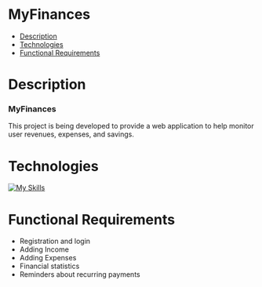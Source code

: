 # MyFinances
* [Description](#general-info)
* [Technologies](#technologies)
* [Functional Requirements](#functional-requirements)

# Description
### MyFinances
This project is being developed to provide a web application to help monitor user revenues, expenses, and savings.

# Technologies
[![My Skills](https://skillicons.dev/icons?i=html,css,bootstrap,js,mysql,nodejs,react)](https://skillicons.dev)

# Functional Requirements
* Registration and login
* Adding Income
* Adding Expenses
* Financial statistics
* Reminders about recurring payments
